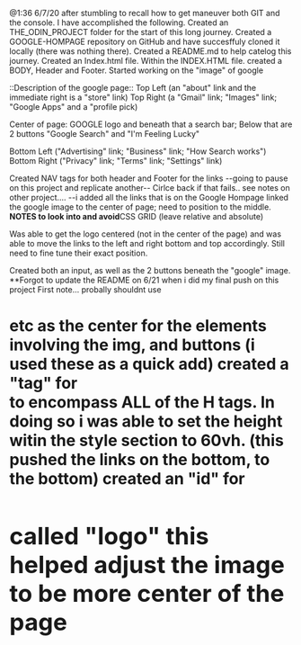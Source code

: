 @1:36 6/7/20 after stumbling to recall how to get maneuver both GIT and the console. I have accomplished the following.
Created an THE_ODIN_PROJECT folder for the start of this long journey.
Created a GOOGLE-HOMPAGE repository on GitHub and have succesffuly cloned it locally (there was nothing there).
Created a README.md to help catelog this journey.
Created an Index.html file.
Within the INDEX.HTML file. created a BODY, Header and Footer.
Started working on the "image" of google

::Description of the google page::
Top Left (an "about" link and the immediate right is a "store" link)
Top Right (a "Gmail" link; "Images" link; "Google Apps" and a "profile pick)

Center of page: GOOGLE logo and beneath that a search bar; Below that are 2 buttons "Google Search" and "I'm Feeling Lucky"

Bottom Left ("Advertising" link; "Business" link; "How Search works")
Bottom Right ("Privacy" link; "Terms" link; "Settings" link)

Created NAV tags for both header and Footer for the links
--going to pause on this project and replicate another-- Cirlce back if that fails.. 
see notes on other project....
--i added all the links that is on the Google Hompage
linked the google image to the center of page; need to position to the middle.
**NOTES to look into and avoid**CSS GRID (leave relative and absolute) 

Was able to get the logo centered (not in the center of the page) and was able to move the links to the left and right bottom and top accordingly. Still need to fine tune their exact position.

Created both an input, as well as the 2 buttons beneath the "google" image.
**Forgot to update the README on 6/21 when i did my final push on this project
First note... probally shouldnt use <h1> etc as the center for the elements involving the img, and buttons (i used these as a quick add)
created a "tag" for <section> to encompass ALL of the H tags. In doing so i was able to set the height witin the style section to 60vh. (this pushed the links on the bottom, to the bottom)
created an "id" for <h1> called "logo" this helped adjust the image to be more center of the page